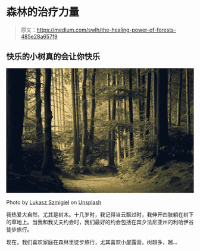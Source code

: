 # 森林的治疗力量

> 原文：<https://medium.com/swlh/the-healing-power-of-forests-485e28a657f9>

## 快乐的小树真的会让你快乐

![](img/7abbca526bb6aa31a5fccdd7257eee75.png)

Photo by [Lukasz Szmigiel](https://unsplash.com/@szmigieldesign?utm_source=medium&utm_medium=referral) on [Unsplash](https://unsplash.com?utm_source=medium&utm_medium=referral)

我热爱大自然，尤其是树木。十几岁时，我记得当云飘过时，我伸开四肢躺在树下的草地上。当我和我丈夫约会时，我们最好的约会包括在宾夕法尼亚州的利哈伊谷徒步旅行。

现在，我们喜欢家庭在森林里徒步旅行，尤其喜欢小屋露营。树越多，越…